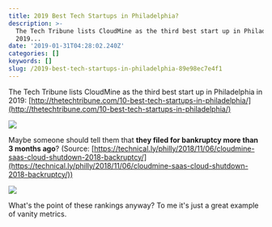 ```yaml
---
title: 2019 Best Tech Startups in Philadelphia?
description: >-
  The Tech Tribune lists CloudMine as the third best start up in Philadelphia in
  2019...
date: '2019-01-31T04:28:02.240Z'
categories: []
keywords: []
slug: /2019-best-tech-startups-in-philadelphia-89e98ec7e4f1
---
```


The Tech Tribune lists CloudMine as the third best start up in Philadelphia in 2019: [http://thetechtribune.com/10-best-tech-startups-in-philadelphia/](http://thetechtribune.com/10-best-tech-startups-in-philadelphia/)

<img class="half" src="https://cdn-images-1.medium.com/max/800/1*76McGkNffnKIpzcWX8F80Q@2x.jpeg">

Maybe someone should tell them that **they filed for bankruptcy more than 3 months ago**? (Source: [https://technical.ly/philly/2018/11/06/cloudmine-saas-cloud-shutdown-2018-backruptcy/](https://technical.ly/philly/2018/11/06/cloudmine-saas-cloud-shutdown-2018-backruptcy/))

<!--more-->

<img class="half" src="https://cdn-images-1.medium.com/max/800/1*V_IdVBUT2dkdT3IbTl5v6g@2x.jpeg">

What's the point of these rankings anyway? To me it's just a great example of vanity metrics.
